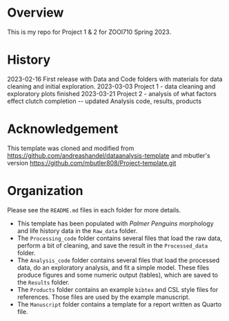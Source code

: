 # Overview

This is my repo for Project 1 & 2 for ZOOl710 Spring 2023.

# History

2023-02-16 First release with Data and Code folders with materials for data cleaning and initial exploration.
2023-03-03 Project 1 - data cleaning and exploratory plots finished
2023-03-21 Project 2 - analysis of what factors effect clutch completion -- updated Analysis code, results, products
# Acknowledgement

 This template was cloned and modified from <https://github.com/andreashandel/dataanalysis-template> and mbutler's version <https://github.com/mbutler808/Project-template.git>

# Organization

Please see the `README.md` files in each folder for more details.

* This template has been populated with _Palmer Penguins_ morphology and life history data in the `Raw_data` folder.
* The `Processing_code` folder contains several files that load the raw data, perform a bit of cleaning, and save the result in the `Processed_data` folder.
* The `Analysis_code` folder contains several files that load the processed data, do an exploratory analysis, and fit a simple model. These files produce figures and some numeric output (tables), which are saved to the `Results` folder.
* The `Products` folder contains an example `bibtex` and CSL style files for references. Those files are used by the example manuscript.
* The  `Manuscript` folder contains a template for a report written as Quarto file.

